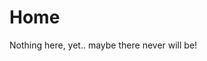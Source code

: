 # Home

Nothing here, yet.. maybe there never will be!

<script src="https://status.lol/iamadam.js?time&link&fluent&pretty"></script>

<!-- <script src="https://omgnow.rknight.me/now.js?a=iamadam"></script> -->

